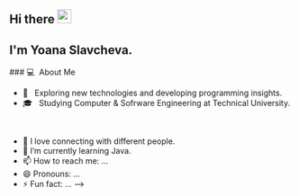 
<!-- welcome message -->
<h2>Hi there <img src="https://media.giphy.com/media/hvRJCLFzcasrR4ia7z/giphy.gif" width="25px">

### 

## I'm Yoana Slavcheva.
</h2>
### 💻 &nbsp;About Me 

- 🤔 &nbsp; Exploring new technologies and developing programming insights.
- 🎓 &nbsp; Studying Computer & Sofrware Engineering at Technical University.


<br>

- 💬 I love connecting with different people.
- 🌱 I’m currently learning Java.
- 📫 How to reach me: ...
- 😄 Pronouns: ...
- ⚡ Fun fact: ...
-->
